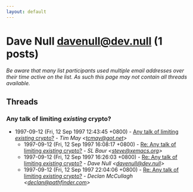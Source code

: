 ```yaml
---
layout: default
---
```


# Dave Null <davenull@dev.null> (1 posts)

_Be aware that many list participants used multiple email addresses over their time active on the list. As such this page may not contain all threads available._

## Threads

### Any talk of limiting _existing_ crypto?
+ 1997-09-12 (Fri, 12 Sep 1997 12:43:45 +0800) - [Any talk of limiting _existing_ crypto?](/archive/1997/09/56e1f09d777bdb0c6b77a1021a18f0926ff246f47d08f3db2d652ba9de5bf2ba) - _Tim May \<tcmay@got.net\>_
  + 1997-09-12 (Fri, 12 Sep 1997 16:08:17 +0800) - [Re: Any talk of limiting _existing_ crypto?](/archive/1997/09/0d3b16a419bd20840e0299ce1e2800ab20b4ea126f579da0974d554f12d5e118) - _SL Baur \<steve@xemacs.org\>_
  + 1997-09-12 (Fri, 12 Sep 1997 16:26:03 +0800) - [Re: Any talk of limiting _existing_ crypto?](/archive/1997/09/2d6c05d0d523bdd32d6bb427b7857d9058b271facdc2f1b2aef3440cf99d2388) - _Dave Null \<davenull@dev.null\>_
  + 1997-09-12 (Fri, 12 Sep 1997 22:04:06 +0800) - [Re: Any talk of limiting _existing_ crypto?](/archive/1997/09/19e212ea525da723bf51e6268b4a560e6f306c008ae1048630d0e3ee6c013a8d) - _Declan McCullagh \<declan@pathfinder.com\>_

